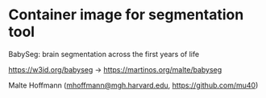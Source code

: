 # Container image for segmentation tool

BabySeg: brain segmentation across the first years of life

https://w3id.org/babyseg -> https://martinos.org/malte/babyseg

Malte Hoffmann (mhoffmann@mgh.harvard.edu, https://github.com/mu40)
